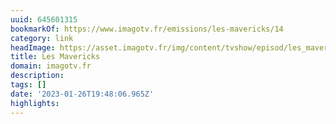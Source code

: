```yaml
---
uuid: 645601315
bookmarkOf: https://www.imagotv.fr/emissions/les-mavericks/14
category: link
headImage: https://asset.imagotv.fr/img/content/tvshow/episod/les_mavericks/hd/14.jpg
title: Les Mavericks
domain: imagotv.fr
description:
tags: []
date: '2023-01-26T19:48:06.965Z'
highlights:
---
```




